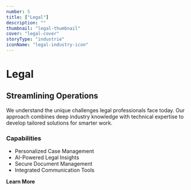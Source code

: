 ```yaml
---
number: 5
title: ["Legal"]
description: ""
thumbnail: "legal-thumbnail"
cover: "legal-cover"
storyType: "industrie"
iconName: "legal-industry-icon"
---
```


# Legal

## Streamlining Operations

We understand the unique challenges legal professionals face today. Our approach combines deep industry knowledge with technical expertise to develop tailored solutions for smarter work.

### Capabilities

* Personalized Case Management
* AI-Powered Legal Insights
* Secure Document Management
* Integrated Communication Tools

**Learn More**